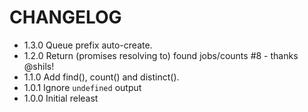 CHANGELOG
=========
* 1.3.0 Queue prefix auto-create.
* 1.2.0 Return (promises resolving to) found jobs/counts #8 - thanks @shils!
* 1.1.0 Add find(), count() and distinct().
* 1.0.1 Ignore `undefined` output
* 1.0.0 Initial releast